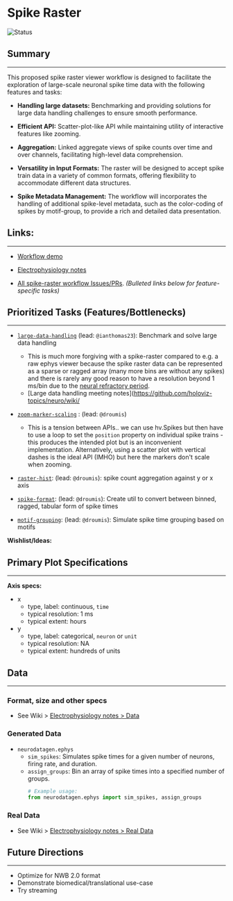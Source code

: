 # Spike Raster

![Status](https://img.shields.io/badge/status-in%20progress-orange)

## Summary
---

This proposed spike raster viewer workflow is designed to facilitate the exploration of
large-scale neuronal spike time data with the following features and tasks:

- **Handling large datasets:** Benchmarking and providing solutions for large data
  handling challenges to ensure smooth performance.

- **Efficient API:** Scatter-plot-like API while maintaining utility of interactive features like
  zooming.

- **Aggregation:** Linked aggregate views of spike counts over time and over channels, facilitating high-level data comprehension.

- **Versatility in Input Formats:** The raster will be designed to accept spike train data in a variety of common formats, offering flexibility to accommodate different data structures.

- **Spike Metadata Management:** The workflow will incorporates the handling of additional spike-level metadata, such as the color-coding of spikes by motif-group, to provide a rich and detailed data presentation.

## Links:
---

- [Workflow demo](./workflow_ephys-viewer.ipynb)

- [Electrophysiology notes](https://github.com/holoviz-topics/neuro/wiki/Electrophysiology-notes)

- [All spike-raster workflow Issues/PRs](https://github.com/orgs/holoviz-topics/projects/1/views/1?filterQuery=neuro-labels%3A%22*spike-raster*%22). *(Bulleted links below for feature-specific tasks)*


## Prioritized Tasks (Features/Bottlenecks)
---
- [`large-data-handling`](https://github.com/orgs/holoviz-topics/projects/1/views/1?filterQuery=neuro-labels%3A%22*large-data-handling*%22) (lead: `@ianthomas23`): Benchmark and solve large data handling
  - This is much more forgiving with a spike-raster compared to e.g. a raw ephys viewer
    because the spike raster data can be represented as a sparse or ragged array (many
    more bins are without any spikes) and there is rarely any good reason to have a
    resolution beyond 1 ms/bin due to the [neural refractory
    period](https://en.wikipedia.org/wiki/Refractory_period_(physiology)#:~:text=of%20atrial%20fibrillation.-,Neuronal%20refractory%20period,-%5Bedit%5D).
  - [Large data handling meeting notes](https://github.com/holoviz-topics/neuro/wiki/

- [`zoom-marker-scaling`](https://github.com/orgs/holoviz-topics/projects/1/views/1?filterQuery=neuro-labels%3A%22*zoom-marker-scaling*%22) : (lead: `@droumis`)
  - This is a tension between APIs.. we can use hv.Spikes but then have to use a loop to
    set the `position` property on individual spike trains - this produces the intended
    plot but is an inconvenient implementation. Alternatively, using a scatter plot with
    vertical dashes is the ideal API (IMHO) but here the markers don't scale when zooming.

- [`raster-hist`](https://github.com/orgs/holoviz-topics/projects/1/views/1?filterQuery=neuro-labels%3A%22*raster-hist*%22): (lead: `@droumis`): spike count aggregation against y or x axis

- [`spike-format`](https://github.com/orgs/holoviz-topics/projects/1/views/1?filterQuery=neuro-labels%3A%22*spike-format*%22): (lead: `@droumis`): Create util to convert between binned, ragged,
  tabular form of spike times

- [`motif-grouping`](https://github.com/orgs/holoviz-topics/projects/1/views/1?filterQuery=neuro-labels%3A%22*motif-grouping*%22): (lead: `@droumis`): Simulate spike time grouping based on motifs

**Wishlist/Ideas:**


## Primary Plot Specifications
---

**Axis specs:**
- x
  - type, label: continuous, `time`
  - typical resolution: 1 ms
  - typical extent: hours
- y
  - type, label: categorical, `neuron` or `unit`
  - typical resolution: NA
  - typical extent: hundreds of units

## Data
---

### Format, size and other specs
- See Wiki > [Electrophysiology notes >
  Data](https://github.com/holoviz-topics/neuro/wiki/Electrophysiology-notes)

### Generated Data
- `neurodatagen.ephys`
  - `sim_spikes`: Simulates spike times for a given number of neurons, firing rate, and duration.
  - `assign_groups`: Bin an array of spike times into a specified number of groups.
    ```python
    # Example usage:
    from neurodatagen.ephys import sim_spikes, assign_groups


    ```
### Real Data
- See Wiki > [Electrophysiology notes > Real
  Data](https://github.com/holoviz-topics/neuro/wiki/Electrophysiology-notes#listssources-of-real-data)

## Future Directions
---

- Optimize for NWB 2.0 format
- Demonstrate biomedical/translational use-case
- Try streaming
